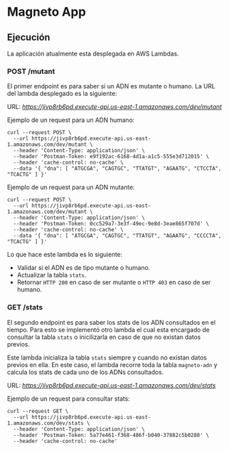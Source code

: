 # Magneto App

## Ejecución
La aplicación atualmente esta desplegada en AWS Lambdas.

### POST /mutant
El primer endpoint es para saber si un ADN es mutante o humano. La URL del lambda desplegado es la siguiente:

URL: *https://jivp8rb6pd.execute-api.us-east-1.amazonaws.com/dev/mutant*

Ejemplo de un request para un ADN humano:

```
curl --request POST \
  --url https://jivp8rb6pd.execute-api.us-east-1.amazonaws.com/dev/mutant \
  --header 'Content-Type: application/json' \
  --header 'Postman-Token: e9f192ac-6168-4d1a-a1c5-555e3d712015' \
  --header 'cache-control: no-cache' \
  --data '{ "dna": [ "ATGCGA", "CAGTGC", "TTATGT", "AGAATG", "CTCCTA", "TCACTG" ] }'
```

Ejemplo de un request para un ADN mutante:

```
curl --request POST \
  --url https://jivp8rb6pd.execute-api.us-east-1.amazonaws.com/dev/mutant \
  --header 'Content-Type: application/json' \
  --header 'Postman-Token: 0cc529a7-3e3f-49ec-9e8d-3eae865f707d' \
  --header 'cache-control: no-cache' \
  --data '{ "dna": [ "ATGCGA", "CAGTGC", "TTATGT", "AGAATG", "CCCCTA", "TCACTG" ] }'
```

Lo que hace este lambda es lo siguiente:

- Validar si el ADN es de tipo mutante o humano.
- Actualizar la tabla `stats`.
- Retornar `HTTP 200` en caso de ser mutante o `HTTP 403` en caso de ser humano.

### GET /stats
El segundo endpoint es para saber los stats de los ADN consultados en el tiempo. Para esto
se implementó otro lambda el cual esta encargado de consultar la tabla `stats` o inicilizarla 
en caso de que no existan datos previos. 

Este lambda inicializa la tabla `stats` siempre y cuando no existan datos previos en ella. En este caso,
el lambda recorre toda la tabla `magneto-adn` y calcula los stats de cada uno de los ADNs consultados.

URL: *https://jivp8rb6pd.execute-api.us-east-1.amazonaws.com/dev/stats*

Ejemplo de un request para consultar stats:

```
curl --request GET \
  --url https://jivp8rb6pd.execute-api.us-east-1.amazonaws.com/dev/stats \
  --header 'Content-Type: application/json' \
  --header 'Postman-Token: 5a77e461-f368-486f-b040-37882c5b0288' \
  --header 'cache-control: no-cache'
``` 
